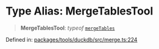 # Type Alias: MergeTablesTool

> **MergeTablesTool**: *typeof* [`mergeTables`](../variables/mergeTables.md)

Defined in: [packages/tools/duckdb/src/merge.ts:224](https://github.com/GeoDaCenter/openassistant/blob/dc72d81a35cf8e46295657303846fbb4ad891993/packages/tools/duckdb/src/merge.ts#L224)
